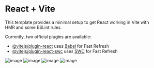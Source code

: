 # React + Vite

This template provides a minimal setup to get React working in Vite with HMR and some ESLint rules.

Currently, two official plugins are available:

- [@vitejs/plugin-react](https://github.com/vitejs/vite-plugin-react/blob/main/packages/plugin-react/README.md) uses [Babel](https://babeljs.io/) for Fast Refresh
- [@vitejs/plugin-react-swc](https://github.com/vitejs/vite-plugin-react-swc) uses [SWC](https://swc.rs/) for Fast Refresh

![image](https://github.com/abhishekgit03/Bookify/assets/92089364/9484940f-bab5-4d9c-81d7-66c5786fd1ee)
![image](https://github.com/abhishekgit03/Bookify/assets/92089364/1654b1bb-869f-4981-be5d-fba0e05b5f52)
![image](https://github.com/abhishekgit03/Bookify/assets/92089364/9175819e-4dee-41a1-a220-dd313a13c7e6)
![image](https://github.com/abhishekgit03/Bookify/assets/92089364/51de5c96-af19-4282-aa5d-9973e500f4f0)



